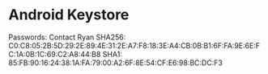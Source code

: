 # Android Keystore
Passwords: Contact Ryan
SHA256: C0:C8:05:2B:5D:29:2E:89:4E:31:2E:A7:F8:18:3E:A4:CB:0B:B1:6F:FA:9E:6E:FC:1A:0B:1C:69:C2:A8:44:B8
SHA1: 85:FB:90:16:24:38:1A:FA:79:00:A2:6F:8E:54:CF:E6:98:BC:DC:F3